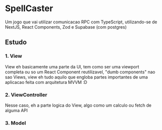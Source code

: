 # SpellCaster
Um jogo que vai utilizar comunicacao RPC com TypeScript, utilizando-se de NextJS, React Components, Zod e Supabase (com postgres)


## Estudo
### 1. View
View eh basicamente uma parte da UI, tem como ser uma viewport completa ou so um React Component reutilizavel, "dumb components" nao sao Views, view eh tudo aquilo que engloba partes importantes de uma aplicacao feita com arquitetura MVVM :D

### 2. ViewController
Nesse caso, eh a parte logica do View, algo como um calculo ou fetch de alguma API

### 3. Model

